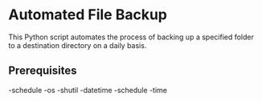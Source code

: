 # Automated File Backup

This Python script automates the process of backing up a specified folder to a destination directory on a daily basis.

## Prerequisites

-schedule 
-os
-shutil
-datetime
-schedule
-time
